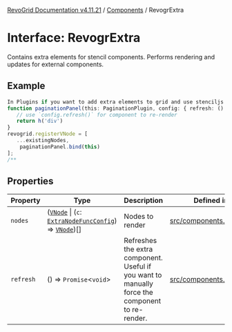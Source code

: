 [RevoGrid Documentation v4.11.21](README.md) / [Components](Namespace.Components.md) / RevogrExtra

# Interface: RevogrExtra

Contains extra elements for stencil components.
Performs rendering and updates for external components.

## Example

```ts
In Plugins if you want to add extra elements to grid and use stenciljs vnodes reactivity:
function paginationPanel(this: PaginationPlugin, config: { refresh: () => void }) {
   // use `config.refresh()` for component to re-render
   return h('div')
}
revogrid.registerVNode = [
   ...existingNodes,
    paginationPanel.bind(this)
];
/**
```

## Properties

| Property | Type | Description | Defined in |
| ------ | ------ | ------ | ------ |
| `nodes` | ([`VNode`](Interface.VNode.md) \| (`c`: [`ExtraNodeFuncConfig`](Interface.ExtraNodeFuncConfig.md)) => [`VNode`](Interface.VNode.md))[] | Nodes to render | [src/components.d.ts:428](https://github.com/revolist/revogrid/blob/a0e7ff1e32285a85a0644789b55a183ad196d0cf/src/components.d.ts#L428) |
| `refresh` | () => `Promise`\<`void`\> | Refreshes the extra component. Useful if you want to manually force the component to re-render. | [src/components.d.ts:435](https://github.com/revolist/revogrid/blob/a0e7ff1e32285a85a0644789b55a183ad196d0cf/src/components.d.ts#L435) |
